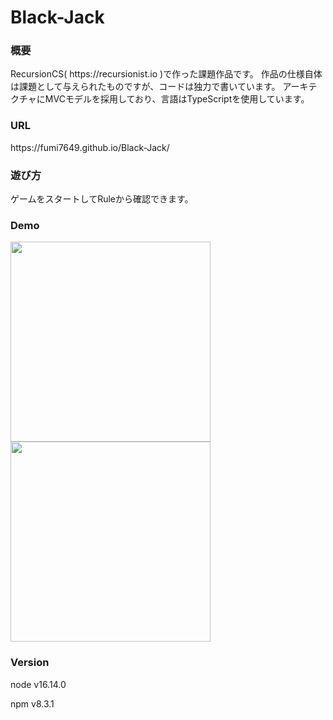 # Black-Jack
<h3>概要</h3>
RecursionCS( https://recursionist.io )で作った課題作品です。
作品の仕様自体は課題として与えられたものですが、コードは独力で書いています。
アーキテクチャにMVCモデルを採用しており、言語はTypeScriptを使用しています。
<h3>URL</h3>
https://fumi7649.github.io/Black-Jack/
<h3>遊び方</h3>
ゲームをスタートしてRuleから確認できます。


<h3>Demo</h3>

<img src="https://user-images.githubusercontent.com/80373104/157613418-93d2017c-f3ab-495d-9416-e083401692c4.jpg" width="320"> <img src="https://user-images.githubusercontent.com/80373104/157613457-f786aa73-e835-44c8-822f-d1f4cb8994b9.jpg" width="320">

<h3>Version</h3>
<p>node v16.14.0</p>
<p>npm v8.3.1</p>
